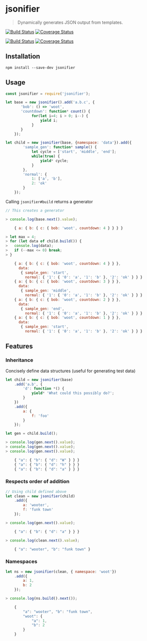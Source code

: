 # jsonifier

> Dynamically generates JSON output from templates.

[![Build Status](https://travis-ci.org/blakef/jsonifier.svg?branch=master)](https://travis-ci.org/blakef/jsonifier)
[![Coverage Status](https://coveralls.io/repos/github/blakef/jsonifier/badge.svg?branch=master)](https://coveralls.io/github/blakef/jsonifier?branch=master)

[![Build Status](https://travis-ci.org/blakef/jsonifier.svg?branch=develop)](https://travis-ci.org/blakef/jsonifier)
[![Coverage Status](https://coveralls.io/repos/github/blakef/jsonifier/badge.svg?branch=develop)](https://coveralls.io/github/blakef/jsonifier?branch=develop)

## Installation

`npm install --save-dev jsonifier`

## Usage

```javascript
const jsonifier = require('jsonifier');

let base = new jsonifier().add('a.b.c', {
       'bob': () => 'woot',
       'countdown': function* count() {
            for(let i=4; i > 0; i--) {
                yield i;
            }
       }
    });

let child = new jsonifier(base, {namespace: 'data'}).add({
        'sample_gen': function* sample() {
            let cycle = ['start', 'middle', 'end'];
            while(true) {
                yield* cycle;
            }
        },
        'normal': {
            1: ['a', 'b'],
            2: 'ok'
        }
    });
```

Calling `jsonifier#build` returns a generator
```javascript
// This creates a generator

> console.log(base.next().value);

    { a: { b: { c: { bob: 'woot', countdown: 4 } } } }

> let max = 4;
> for (let data of child.build()) {
>   console.log(data);
>   if (--max <= 0) break;
> }

    { a: { b: { c: { bob: 'woot', countdown: 4 } } },
      data:
       { sample_gen: 'start',
         normal: { '1': { '0': 'a', '1': 'b' }, '2': 'ok' } } }
    { a: { b: { c: { bob: 'woot', countdown: 3 } } },
      data:
       { sample_gen: 'middle',
         normal: { '1': { '0': 'a', '1': 'b' }, '2': 'ok' } } }
    { a: { b: { c: { bob: 'woot', countdown: 2 } } },
      data:
       { sample_gen: 'end',
         normal: { '1': { '0': 'a', '1': 'b' }, '2': 'ok' } } }
    { a: { b: { c: { bob: 'woot', countdown: 1 } } },
      data:
       { sample_gen: 'start',
         normal: { '1': { '0': 'a', '1': 'b' }, '2': 'ok' } } }
```

## Features

### Inheritance

Concisely define data structures (useful for generating test data)

```javascript
let child = new jsonifier(base)
    .add('a.b', {
        'd': function *() {
            yield* 'What could this possibly do?';
        }
    })
    .add({
        a: {
            f: 'foo'
        }
    });

let gen = child.build();

> console.log(gen.next().value);
> console.log(gen.next().value);
> console.log(gen.next().value);

    { "a": { "b": { "d": "W" } } }
    { "a": { "b": { "d": "h" } } }
    { "a": { "b": { "d": "a" } } }
```

### Respects order of addition

```javascript
// Using child defined above
let clean = new jsonifier(child)
    .add({
        a: 'wooter',
        f: 'funk town'
    });

> console.log(gen.next().value);

    { "a": { "b": { "d": "a" } } }

> console.log(clean.next().value);

    { "a": "wooter", "b": "funk town" }
```

### Namespaces

```javascript
let ns = new jsonifier(clean, { namespace: 'woot'})
    .add({
        a: 1,
        b: 2
    });

> console.log(ns.build().next());

    {
        "a": "wooter", "b": "funk town",
        "woot": {
            "a": 1,
            "b": 2
        }
    }
```
